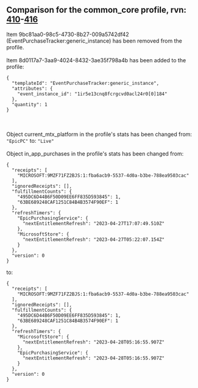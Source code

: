 ## Comparison for the common_core profile, rvn: [410](https://github.com/PRO100KatYT/FortniteProfileRevisions/tree/main/profiles/common_core/410%20common_core.json)-[416](https://github.com/PRO100KatYT/FortniteProfileRevisions/tree/main/profiles/common_core/416%20common_core.json)

Item 9bc81aa0-98c5-4730-8b27-009a5742df42 (EventPurchaseTracker:generic_instance) has been removed from the profile.
<br><br>
Item 8d0117a7-3aa9-4024-8432-3ae35f798a4b has been added to the profile:

```
{
  "templateId": "EventPurchaseTracker:generic_instance",
  "attributes": {
    "event_instance_id": "1ir5e13cnq8fcrgcvd0acl24r0[0]184"
  },
  "quantity": 1
}
```

<br><br>
Object current_mtx_platform in the profile's stats has been changed from: `"EpicPC"` to: `"Live"`
<br><br>
Object in_app_purchases in the profile's stats has been changed from:

```
{
  "receipts": [
    "MICROSOFT:9MZF71FZ2BJS:1:fba6acb9-5537-4d0a-b3be-788ea9503cac"
  ],
  "ignoredReceipts": [],
  "fulfillmentCounts": {
    "495DC6D44B6F50D09EE6FF835D593845": 1,
    "63BE689248CAF1251C84B4B3574F90EF": 1
  },
  "refreshTimers": {
    "EpicPurchasingService": {
      "nextEntitlementRefresh": "2023-04-27T17:07:49.510Z"
    },
    "MicrosoftStore": {
      "nextEntitlementRefresh": "2023-04-27T05:22:07.154Z"
    }
  },
  "version": 0
}
```

to:

```
{
  "receipts": [
    "MICROSOFT:9MZF71FZ2BJS:1:fba6acb9-5537-4d0a-b3be-788ea9503cac"
  ],
  "ignoredReceipts": [],
  "fulfillmentCounts": {
    "495DC6D44B6F50D09EE6FF835D593845": 1,
    "63BE689248CAF1251C84B4B3574F90EF": 1
  },
  "refreshTimers": {
    "MicrosoftStore": {
      "nextEntitlementRefresh": "2023-04-28T05:16:55.907Z"
    },
    "EpicPurchasingService": {
      "nextEntitlementRefresh": "2023-04-28T05:16:55.907Z"
    }
  },
  "version": 0
}
```

<br><br>

